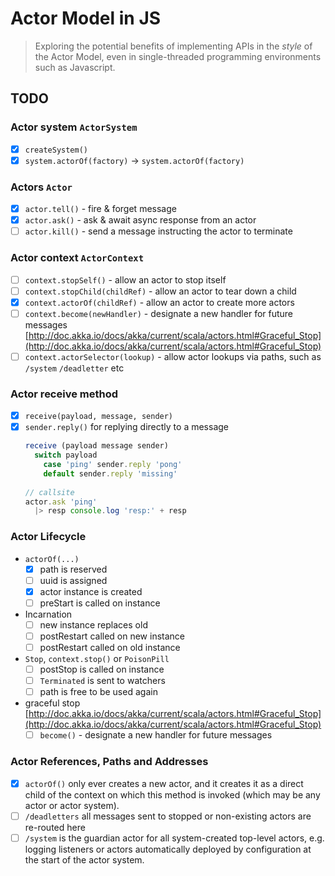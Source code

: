 # Actor Model in JS

> Exploring the potential benefits of implementing APIs in the *style* of the Actor Model, 
even in single-threaded programming environments such as Javascript.

## TODO

### Actor system `ActorSystem`

- [x] `createSystem()`
- [x] `system.actorOf(factory)` -> `system.actorOf(factory)`

### Actors `Actor`

- [x] `actor.tell()` - fire & forget message
- [x] `actor.ask()` - ask & await async response from an actor
- [ ] `actor.kill()` - send a message instructing the actor to terminate

### Actor context `ActorContext`
- [ ] `context.stopSelf()` - allow an actor to stop itself
- [ ] `context.stopChild(childRef)` - allow an actor to tear down a child
- [x] `context.actorOf(childRef)` - allow an actor to create more actors
- [ ] `context.become(newHandler)` - designate a new handler for future messages [http://doc.akka.io/docs/akka/current/scala/actors.html#Graceful_Stop](http://doc.akka.io/docs/akka/current/scala/actors.html#Graceful_Stop)
- [ ] `context.actorSelector(lookup)` - allow actor lookups via paths, such as `/system` `/deadletter` etc

### Actor receive method
- [x] `receive(payload, message, sender)`
- [x] `sender.reply()` for replying directly to a message
    ```js
    receive (payload message sender)
      switch payload
        case 'ping' sender.reply 'pong'
        default sender.reply 'missing'
      
    // callsite
    actor.ask 'ping'
      |> resp console.log 'resp:' + resp
    ```
    
### Actor Lifecycle

- `actorOf(...)`
    - [x] path is reserved
    - [ ] uuid is assigned
    - [x] actor instance is created
    - [ ] preStart is called on instance
    
- Incarnation
    - [ ] new instance replaces old
    - [ ] postRestart called on new instance
    - [ ] postRestart called on old instance
    
- `Stop`, `context.stop()` or `PoisonPill`
    - [ ] postStop is called on instance
    - [ ] `Terminated` is sent to watchers
    - [ ] path is free to be used again
    
- graceful stop [http://doc.akka.io/docs/akka/current/scala/actors.html#Graceful_Stop](http://doc.akka.io/docs/akka/current/scala/actors.html#Graceful_Stop)
    - [ ] `become()` - designate a new handler for future messages
    
### Actor References, Paths and Addresses

- [x] `actorOf()` only ever creates a new actor, and it creates it as a direct child of the context 
    on which this method is invoked (which may be any actor or actor system).
- [ ] `/deadletters` all messages sent to stopped or non-existing actors are re-routed here 
- [ ] `/system` is the guardian actor for all system-created top-level actors, e.g. logging 
    listeners or actors automatically deployed by configuration at the start of the actor system.